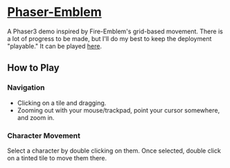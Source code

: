 # [Phaser-Emblem](https://stavguo.github.io/phaser-emblem/)

A Phaser3 demo inspired by Fire-Emblem's grid-based movement. There is a lot of progress to be made, but I'll do my best to keep the deployment "playable." It can be played [here](https://stavguo.github.io/phaser-emblem/).


## How to Play

### Navigation
* Clicking on a tile and dragging.
* Zooming out with your mouse/trackpad, point your cursor somewhere, and zoom in.

### Character Movement
Select a character by double clicking on them. Once selected, double click on a tinted tile to move them there.
